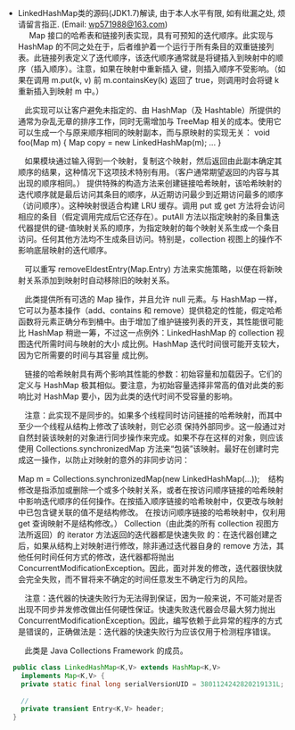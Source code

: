 * LinkedHashMap类的源码(JDK1.7)解读, 由于本人水平有限, 如有纰漏之处, 烦请留言指正. (Email: wp571988@163.com)   
   &nbsp;&nbsp; Map 接口的哈希表和链接列表实现，具有可预知的迭代顺序。此实现与 HashMap 的不同之处在于，后者维护着一个运行于所有条目的双重链接列表。此链接列表定义了迭代顺序，该迭代顺序通常就是将键插入到映射中的顺序（插入顺序）。注意，如果在映射中重新插入 键，则插入顺序不受影响。（如果在调用 m.put(k, v) 前 m.containsKey(k) 返回了 true，则调用时会将键 k 重新插入到映射 m 中。）

   &nbsp;&nbsp; 此实现可以让客户避免未指定的、由 HashMap（及 Hashtable）所提供的通常为杂乱无章的排序工作，同时无需增加与 TreeMap 相关的成本。使用它可以生成一个与原来顺序相同的映射副本，而与原映射的实现无关：
     void foo(Map m) {
         Map copy = new LinkedHashMap(m);
         ...
     }
 
  &nbsp;&nbsp; 如果模块通过输入得到一个映射，复制这个映射，然后返回由此副本确定其顺序的结果，这种情况下这项技术特别有用。（客户通常期望返回的内容与其出现的顺序相同。）
提供特殊的构造方法来创建链接哈希映射，该哈希映射的迭代顺序就是最后访问其条目的顺序，从近期访问最少到近期访问最多的顺序（访问顺序）。这种映射很适合构建 LRU 缓存。调用 put 或 get 方法将会访问相应的条目（假定调用完成后它还存在）。putAll 方法以指定映射的条目集迭代器提供的键-值映射关系的顺序，为指定映射的每个映射关系生成一个条目访问。任何其他方法均不生成条目访问。特别是，collection 视图上的操作不 影响底层映射的迭代顺序。

  &nbsp;&nbsp; 可以重写 removeEldestEntry(Map.Entry) 方法来实施策略，以便在将新映射关系添加到映射时自动移除旧的映射关系。

  &nbsp;&nbsp; 此类提供所有可选的 Map 操作，并且允许 null 元素。与 HashMap 一样，它可以为基本操作（add、contains 和 remove）提供稳定的性能，假定哈希函数将元素正确分布到桶中。由于增加了维护链接列表的开支，其性能很可能比 HashMap 稍逊一筹，不过这一点例外：LinkedHashMap 的 collection 视图迭代所需时间与映射的大小 成比例。HashMap 迭代时间很可能开支较大，因为它所需要的时间与其容量 成比例。

  &nbsp;&nbsp; 链接的哈希映射具有两个影响其性能的参数：初始容量和加载因子。它们的定义与 HashMap 极其相似。要注意，为初始容量选择非常高的值对此类的影响比对 HashMap 要小，因为此类的迭代时间不受容量的影响。

  &nbsp;&nbsp; 注意：此实现不是同步的。如果多个线程同时访问链接的哈希映射，而其中至少一个线程从结构上修改了该映射，则它必须 保持外部同步。这一般通过对自然封装该映射的对象进行同步操作来完成。如果不存在这样的对象，则应该使用 Collections.synchronizedMap 方法来“包装”该映射。最好在创建时完成这一操作，以防止对映射的意外的非同步访问：

    Map m = Collections.synchronizedMap(new LinkedHashMap(...));
  &nbsp;&nbsp; 结构修改是指添加或删除一个或多个映射关系，或者在按访问顺序链接的哈希映射中影响迭代顺序的任何操作。在按插入顺序链接的哈希映射中，仅更改与映射中已包含键关联的值不是结构修改。 在按访问顺序链接的哈希映射中，仅利用 get 查询映射不是结构修改。）
Collection（由此类的所有 collection 视图方法所返回）的 iterator 方法返回的迭代器都是快速失败 的：在迭代器创建之后，如果从结构上对映射进行修改，除非通过迭代器自身的 remove 方法，其他任何时间任何方式的修改，迭代器都将抛出 ConcurrentModificationException。因此，面对并发的修改，迭代器很快就会完全失败，而不冒将来不确定的时间任意发生不确定行为的风险。

  &nbsp;&nbsp; 注意：迭代器的快速失败行为无法得到保证，因为一般来说，不可能对是否出现不同步并发修改做出任何硬性保证。快速失败迭代器会尽最大努力抛出 ConcurrentModificationException。因此，编写依赖于此异常的程序的方式是错误的，正确做法是：迭代器的快速失败行为应该仅用于检测程序错误。

  &nbsp;&nbsp; 此类是 Java Collections Framework 的成员。
 
```java
  public class LinkedHashMap<K,V> extends HashMap<K,V>
    implements Map<K,V> {
    private static final long serialVersionUID = 3801124242820219131L;
    
    //
    private transient Entry<K,V> header;
  }
```
